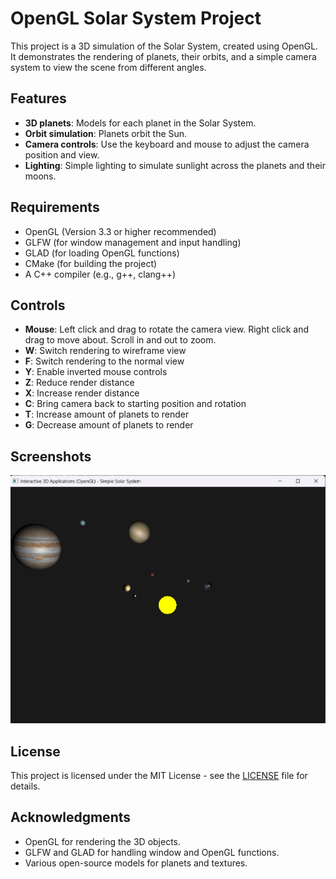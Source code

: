 # OpenGL Solar System Project

This project is a 3D simulation of the Solar System, created using OpenGL. It demonstrates the rendering of planets, their orbits, and a simple camera system to view the scene from different angles.

## Features
- **3D planets**: Models for each planet in the Solar System.
- **Orbit simulation**: Planets orbit the Sun.
- **Camera controls**: Use the keyboard and mouse to adjust the camera position and view.
- **Lighting**: Simple lighting to simulate sunlight across the planets and their moons.

## Requirements
- OpenGL (Version 3.3 or higher recommended)
- GLFW (for window management and input handling)
- GLAD (for loading OpenGL functions)
- CMake (for building the project)
- A C++ compiler (e.g., g++, clang++)

## Controls
- **Mouse**: Left click and drag to rotate the camera view. Right click and drag to move about. Scroll in and out to zoom.
- **W**: Switch rendering to wireframe view
- **F**: Switch rendering to the normal view
- **Y**: Enable inverted mouse controls
- **Z**: Reduce render distance
- **X**: Increase render distance
- **C**: Bring camera back to starting position and rotation
- **T**: Increase amount of planets to render
- **G**: Decrease amount of planets to render

## Screenshots
![Solar System Example Image](5_end.png)

## License
This project is licensed under the MIT License - see the [LICENSE](LICENSE) file for details.

## Acknowledgments
- OpenGL for rendering the 3D objects.
- GLFW and GLAD for handling window and OpenGL functions.
- Various open-source models for planets and textures.
